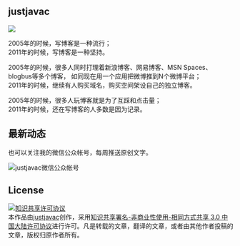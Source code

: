 ## justjavac

[![](https://img.shields.io/github/issues/justjavac/justjavac.github.com.svg)](https://github.com/justjavac/justjavac.github.com/issues)

2005年的时候，写博客是一种流行；<br>
2011年的时候，写博客是一种坚持。

2005年的时候，很多人同时打理着新浪博客、网易博客、MSN Spaces、blogbus等多个博客，
如同现在用一个应用把微博推到N个微博平台；<br>
2011年的时候，继续有人购买域名，购买空间架设自己的独立博客。

2005年的时候，很多人玩博客就是为了互踩和点击量；<br>
2011年的时候，还在写博客的人多数是因为记录。

## 最新动态

也可以关注我的微信公众帐号，每周推送原创文字。

![justjavac微信公众帐号](https://justjavac.com/assets/images/weixin-justjavac.jpg)

## License

<a rel="license" href="https://creativecommons.org/licenses/by-nc-sa/3.0/cn/"><img alt="知识共享许可协议" style="border-width:0" src="https://i.creativecommons.org/l/by-nc-sa/3.0/cn/88x31.png" /></a><br />本<span xmlns:dct="http://purl.org/dc/terms/" href="http://purl.org/dc/dcmitype/Text" rel="dct:type">作品</span>由<a xmlns:cc="https://creativecommons.org/ns#" href="https://justjavac.com" property="cc:attributionName" rel="cc:attributionURL">justjavac</a>创作，采用<a rel="license" href="https://creativecommons.org/licenses/by-nc-sa/3.0/cn/">知识共享署名-非商业性使用-相同方式共享 3.0 中国大陆许可协议</a>进行许可。凡是转载的文章，翻译的文章，或者由其他作者投稿的文章，版权归原作者所有。
